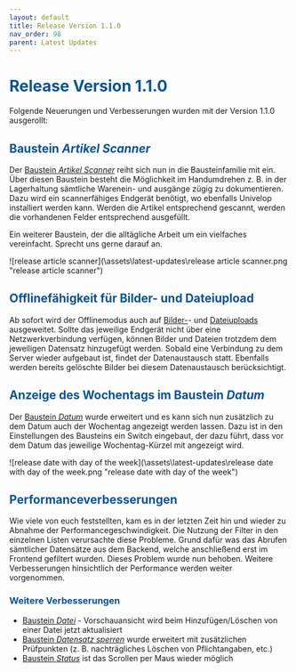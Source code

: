 ```yaml
---
layout: default
title: Release Version 1.1.0
nav_order: 98
parent: Latest Updates
---
```


# <span style="color:#0b5394">**Release Version 1.1.0**</span>

Folgende Neuerungen und Verbesserungen wurden mit der Version 1.1.0 ausgerollt:

## <span style="color:#0b5394">**Baustein *Artikel Scanner***</span>  
Der [Baustein *Artikel Scanner*](/docs/record-spec-settings/grand-child-expanded/article-scanner.html) reiht sich nun in die Bausteinfamilie mit ein. Über diesen Baustein besteht die Möglichkeit im Handumdrehen z. B. in der Lagerhaltung sämtliche Warenein- und ausgänge zügig zu dokumentieren. Dazu wird ein scannerfähiges Endgerät benötigt, wo ebenfalls Univelop installiert werden kann. Werden die Artikel entsprechend gescannt, werden die vorhandenen Felder entsprechend ausgefüllt.

Ein weiterer Baustein, der die alltägliche Arbeit um ein vielfaches vereinfacht. Sprecht uns gerne darauf an.

![release article scanner](\assets\latest-updates\release article scanner.png "release article scanner")

## <span style="color:#0b5394">**Offlinefähigkeit für Bilder- und Dateiupload**</span>  
Ab sofort wird der Offlinemodus auch auf [Bilder-](/docs/record-spec-settings/grand-childs-form/upload-image.html)- und [Dateiuploads](/docs/record-spec-settings/grand-childs-form/upload-file.html) ausgeweitet. Sollte das jeweilige Endgerät nicht über eine Netzwerkverbindung verfügen, können Bilder und Dateien trotzdem dem jeweiligen Datensatz hinzugefügt werden. Sobald eine Verbindung zu dem Server wieder aufgebaut ist, findet der Datenaustausch statt. Ebenfalls werden bereits gelöschte Bilder bei diesem Datenaustausch berücksichtigt.

## <span style="color:#0b5394">**Anzeige des Wochentags im Baustein *Datum***</span>  
Der [Baustein *Datum*](/docs/record-spec-settings/grand-childs-form/date.html) wurde erweitert und es kann sich nun zusätzlich zu dem Datum auch der Wochentag angezeigt werden lassen. Dazu ist in den Einstellungen des Bausteins ein Switch eingebaut, der dazu führt, dass vor dem Datum das jeweilige Wochentag-Kürzel mit angezeigt wird.

![release date with day of the week](\assets\latest-updates\release date with day of the week.png "release date with day of the week")

## <span style="color:#0b5394">**Performanceverbesserungen**</span>  
Wie viele von euch feststellten, kam es in der letzten Zeit hin und wieder zu Abnahme der Performancegeschwindigkeit. Die Nutzung der Filter in den einzelnen Listen verursachte diese Probleme. Grund dafür was das Abrufen sämtlicher Datensätze aus dem Backend, welche anschließend erst im Frontend gefiltert wurden. Dieses Problem wurde nun behoben. Weitere Verbesserungen hinsichtlich der Performance werden weiter vorgenommen.

### <span style="color:#0b5394">**Weitere Verbesserungen**</span>  
- [Baustein *Datei*](/docs/record-spec-settings/grand-childs-base/file.html) - Vorschauansicht wird beim Hinzufügen/Löschen von einer Datei jetzt aktualisiert
- [Baustein *Datensatz sperren*](/docs/record-spec-settings/grand-child-expanded/lock.html) wurde erweitert mit zusätzlichen Prüfpunkten (z. B. nachträgliches Löschen von Pflichtangaben, etc.)
- [Baustein *Status*](/docs/record-spec-settings/grand-child-expanded/status.html) ist das Scrollen per Maus wieder möglich